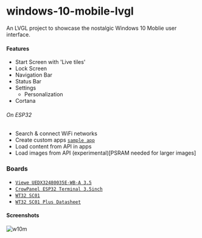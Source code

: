 
# windows-10-mobile-lvgl

An LVGL project to showcase the nostalgic Windows 10 Moblie user interface.


#### Features
- Start Screen with 'Live tiles'
- Lock Screen
- Navigation Bar
- Status Bar
- Settings 
    - Personalization
- Cortana

###### On ESP32
- Search & connect WiFi networks
- Create custom apps [`sample app`](hal/esp32/apps/sample/sample.cpp)
- Load content from API in apps
- Load images from API (experimental)[PSRAM needed for larger images]

### Boards

- [`Viewe UEDX32480035E-WB-A 3.5`](https://viewedisplay.com/product/esp32-3-5-inch-320x480-mcu-ips-tft-display-touch-screen-arduino-lvgl-wifi-ble-uart-smart-module/)
- [`CrowPanel ESP32 Terminal 3.5inch`](https://www.elecrow.com/esp-terminal-with-esp32-3-5-inch-parallel-480x320-tft-capacitive-touch-display-rgb-by-chip-ili9488.html)
- [`WT32 SC01`](resources/WT32-SC01-datasheet.pdf)
- [`WT32 SC01 Plus Datasheet`](resources/ZX3D50CE02S-USRC-4832+Datasheet.pdf)

#### Screenshots

![w10m](screenshots/windows-10-mobile.png?raw=true "w10m")

